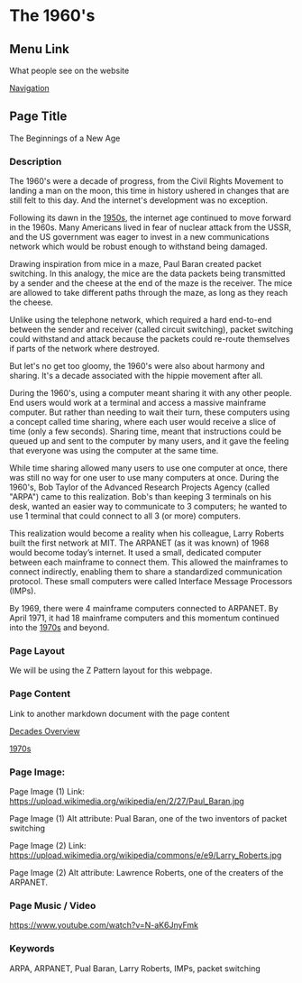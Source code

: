 # The 1960's

## Menu Link
What people see on the website

[Navigation](/content/sections/navbar.md)


## Page Title
The Beginnings of a New Age


### Description
The 1960's were a decade of progress, from the Civil Rights Movement to landing
a man on the moon, this time in history ushered in changes that are still felt to
this day. And the internet's development was no exception.

Following its dawn in the [1950s](/content/decades/1950s.md), the internet age
continued to move forward in the 1960s. Many Americans lived in fear of nuclear
attack from the USSR, and the US government was eager to invest in a new
communications network which would be robust enough to withstand being damaged.

Drawing inspiration from mice in a maze, Paul Baran created packet switching.
In this analogy, the mice are the data packets being transmitted by a sender and
the cheese at the end of the maze is the receiver. The mice are allowed to take
different paths through the maze, as long as they reach the cheese.

Unlike using the telephone network, which required a hard end-to-end between the
sender and receiver (called circuit switching), packet switching could withstand
and attack because the packets could re-route themselves if parts of the network
where destroyed.

But let's no get too gloomy, the 1960's were also about harmony and sharing. It's
a decade associated with the hippie movement after all.

During the 1960's, using a computer meant sharing it with any other people. End
users would work at a terminal and access a massive mainframe computer. But rather
than needing to wait their turn, these computers using a concept called time sharing,
where each user would receive a slice of time (only a few seconds). Sharing time,
meant that instructions could be queued up and sent to the computer by many users,
and it gave the feeling that everyone was using the computer at the same time.

While time sharing allowed many users to use one computer at once, there was still
no way for one user to use many computers at once. During the 1960's, Bob Taylor of the
Advanced Research Projects Agency (called "ARPA") came to this realization.
Bob's than keeping 3 terminals on his desk, wanted an easier way to communicate to
3 computers; he wanted to use 1 terminal that could connect to all 3 (or more) computers.

This realization would become a reality when his colleague, Larry Roberts built
the first network at MIT. The ARPANET (as it was known) of 1968 would become
today’s internet. It used a small, dedicated computer between each mainframe to
connect them. This allowed the mainframes to connect indirectly, enabling them to
share a standardized communication protocol. These small computers were called
Interface Message Processors (IMPs).

By 1969, there were 4 mainframe computers connected to ARPANET.
By April 1971, it had 18 mainframe computers and this momentum continued into the
[1970s](/content/decades/1970s.md) and beyond.



### Page Layout
We will be using the Z Pattern layout for this webpage.


### Page Content
Link to another markdown document with the page content

[Decades Overview](/content/decades)

[1970s](/content/decades/1970s.md)


### Page Image:

Page Image (1) Link:
https://upload.wikimedia.org/wikipedia/en/2/27/Paul_Baran.jpg

Page Image (1) Alt attribute:
Pual Baran, one of the two inventors of packet switching


Page Image (2) Link:
https://upload.wikimedia.org/wikipedia/commons/e/e9/Larry_Roberts.jpg

Page Image (2) Alt attribute:
Lawrence Roberts, one of the creaters of the ARPANET.


### Page Music / Video

https://www.youtube.com/watch?v=N-aK6JnyFmk


### Keywords
ARPA, ARPANET, Pual Baran, Larry Roberts, IMPs, packet switching